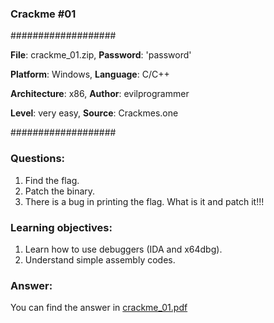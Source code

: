 ### Crackme #01

###################

**File**: crackme_01.zip,    **Password**: 'password'

**Platform**: Windows,   **Language**: C/C++

**Architecture**: x86,   **Author**: evilprogrammer

**Level**: very easy,    **Source**: Crackmes.one

###################

### Questions:

1. Find the flag.
2. Patch the binary.
3. There is a bug in printing the flag. What is it and patch it!!!

### Learning objectives:

1. Learn how to use debuggers (IDA and x64dbg).
2. Understand simple assembly codes.

### Answer:

You can find the answer in [crackme_01.pdf](https://github.com/filovirid/solveme/blob/master/crackme/crackme01/crackme_01.pdf)
